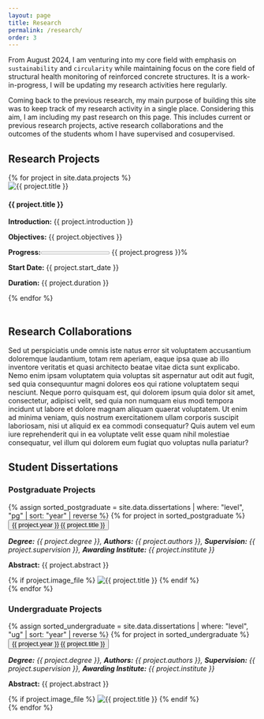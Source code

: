 ```yaml
---
layout: page
title: Research
permalink: /research/
order: 3
---
```


From August 2024, I am venturing into my core field with emphasis on `sustainability` and `circularity` while maintaining focus on the core field of structural health monitoring of reinforced concrete structures. It is a work-in-progress, I will be updating my research activities here regularly. 

Coming back to the previous research, my main purpose of building this site was to keep track of my research activity in a single place. Considering this aim, I am including my past research on this page. This includes current or previous research projects, active research collaborations and the outcomes of the students whom I have supervised and cosupervised.

<h2>Research Projects</h2>

<div class="grid-container">
    {% for project in site.data.projects %}
      <div class="project-box" onclick="toggleProjectDetails(this)">
        <img src="{{ '/assets/images/projects/' | append: project.image }}" alt="{{ project.title }}" class="project-image">
        <h4 class="project-title">{{ project.title }}</h4>
        <div class="project-details">
          <p><strong>Introduction:</strong> {{ project.introduction }}</p>
          <p><strong>Objectives:</strong> {{ project.objectives }}</p>
          <p><strong>Progress:</strong><progress value= "{{ project.progress }}" max="100"></progress> {{ project.progress }}% </p>
          <p><strong>Start Date:</strong> {{ project.start_date }}</p>
          <p><strong>Duration:</strong> {{ project.duration }}</p>
        </div>
      </div>
    {% endfor %}
  </div>

<br>

<h2>Research Collaborations</h2>

Sed ut perspiciatis unde omnis iste natus error sit voluptatem accusantium doloremque laudantium, totam rem aperiam, eaque ipsa quae ab illo inventore veritatis et quasi architecto beatae vitae dicta sunt explicabo. Nemo enim ipsam voluptatem quia voluptas sit aspernatur aut odit aut fugit, sed quia consequuntur magni dolores eos qui ratione voluptatem sequi nesciunt. Neque porro quisquam est, qui dolorem ipsum quia dolor sit amet, consectetur, adipisci velit, sed quia non numquam eius modi tempora incidunt ut labore et dolore magnam aliquam quaerat voluptatem. Ut enim ad minima veniam, quis nostrum exercitationem ullam corporis suscipit laboriosam, nisi ut aliquid ex ea commodi consequatur? Quis autem vel eum iure reprehenderit qui in ea voluptate velit esse quam nihil molestiae consequatur, vel illum qui dolorem eum fugiat quo voluptas nulla pariatur?

<h2>Student Dissertations</h2>
<h3><strong>Postgraduate Projects</strong></h3>
<div class="collapsible-list">
  {% assign sorted_postgraduate = site.data.dissertations | where: "level", "pg" | sort: "year" | reverse %}
  {% for project in sorted_postgraduate %}
  <div class="mainbar">
  <div class="collapsible-item">
    <button class="collapsible-title"><span class="yearbadge">{{ project.year }}</span>  {{ project.title }}</button>
    <div class="collapsible-content">
      <p><em><strong>Degree:</strong> {{ project.degree }}, 
      <strong>Authors:</strong> {{ project.authors }},
      <strong>Supervision:</strong> {{ project.supervision }},
      <strong>Awarding Institute:</strong> {{ project.institute }}</em></p>
      <p><strong>Abstract:</strong> {{ project.abstract }}</p>
      {% if project.image_file %}
      <img src="{{ '/assets/images/dissertations/' | append: project.image_file }}" alt="{{ project.title }}" style="max-width: 100%;" class="center">
      {% endif %}
    </div>
  </div>
  </div>
  {% endfor %}
</div>

<h3><strong>Undergraduate Projects</strong></h3>
<div class="collapsible-list">
  {% assign sorted_undergraduate = site.data.dissertations | where: "level", "ug" | sort: "year" | reverse %}
  {% for project in sorted_undergraduate %}
  <div class="mainbar">
  <div class="collapsible-item">
    <button class="collapsible-title"><span class="yearbadge">{{ project.year }}</span>  {{ project.title }}</button>
    <div class="collapsible-content">
      <p><em><strong>Degree:</strong> {{ project.degree }}, 
      <strong>Authors:</strong> {{ project.authors }},
      <strong>Supervision:</strong> {{ project.supervision }},
      <strong>Awarding Institute:</strong> {{ project.institute }}</em></p>
      <p><strong>Abstract:</strong> {{ project.abstract }}</p>
      {% if project.image_file %}
      <img src="{{ /assets/images/dissertations/' | append: project.image_file }}" alt="{{ project.title }}" style="max-width: 100%;" class="center">
      {% endif %}
    </div>
    </div>
  </div>
  {% endfor %}
</div>



<script>
    function toggleProjectDetails(element) {
      const isExpanded = element.classList.contains('expanded');
      document.querySelectorAll('.project-box').forEach(box => {
        box.classList.remove('expanded');
      });

      if (!isExpanded) {
        element.classList.add('expanded');
      }
    }
</script>


<script>
document.addEventListener("DOMContentLoaded", function() {
  var coll = document.getElementsByClassName("collapsible-title");
  for (var i = 0; i < coll.length; i++) {
    coll[i].addEventListener("click", function() {
      this.classList.toggle("active");
      var content = this.nextElementSibling;
      if (content.style.maxHeight) {
        content.style.maxHeight = null;
      } else {
        content.style.maxHeight = content.scrollHeight + "px";
      }
    });
  }
});
</script>

